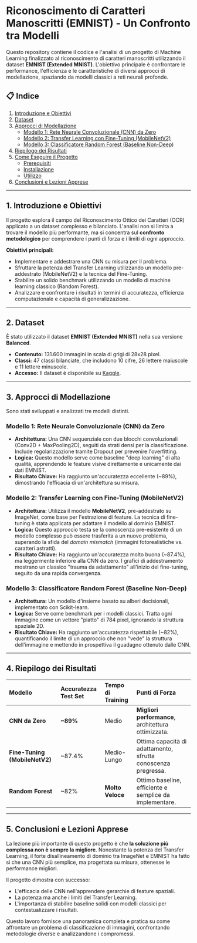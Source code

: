# Riconoscimento di Caratteri Manoscritti (EMNIST) - Un Confronto tra Modelli

Questo repository contiene il codice e l'analisi di un progetto di Machine Learning finalizzato al riconoscimento di caratteri manoscritti utilizzando il dataset **EMNIST (Extended MNIST)**. L'obiettivo principale è confrontare le performance, l'efficienza e le caratteristiche di diversi approcci di modellazione, spaziando da modelli classici a reti neurali profonde.

## 📋 Indice
1. [Introduzione e Obiettivi](#1-introduzione-e-obiettivi)
2. [Dataset](#2-dataset)
3. [Approcci di Modellazione](#3-approcci-di-modellazione)
    - [Modello 1: Rete Neurale Convoluzionale (CNN) da Zero](#modello-1-rete-neurale-convoluzionale-cnn-da-zero)
    - [Modello 2: Transfer Learning con Fine-Tuning (MobileNetV2)](#modello-2-transfer-learning-con-fine-tuning-mobilenetv2)
    - [Modello 3: Classificatore Random Forest (Baseline Non-Deep)](#modello-3-classificatore-random-forest-baseline-non-deep)
4. [Riepilogo dei Risultati](#4-riepilogo-dei-risultati)
5. [Come Eseguire il Progetto](#5-come-eseguire-il-progetto)
    - [Prerequisiti](#prerequisiti)
    - [Installazione](#installazione)
    - [Utilizzo](#utilizzo)
6. [Conclusioni e Lezioni Apprese](#6-conclusioni-e-lezioni-apprese)

---

## 1. Introduzione e Obiettivi

Il progetto esplora il campo del Riconoscimento Ottico dei Caratteri (OCR) applicato a un dataset complesso e bilanciato. L'analisi non si limita a trovare il modello più performante, ma si concentra sul **confronto metodologico** per comprendere i punti di forza e i limiti di ogni approccio.

**Obiettivi principali:**
- Implementare e addestrare una CNN su misura per il problema.
- Sfruttare la potenza del Transfer Learning utilizzando un modello pre-addestrato (MobileNetV2) e la tecnica del Fine-Tuning.
- Stabilire un solido benchmark utilizzando un modello di machine learning classico (Random Forest).
- Analizzare e confrontare i risultati in termini di accuratezza, efficienza computazionale e capacità di generalizzazione.

---

## 2. Dataset

È stato utilizzato il dataset **EMNIST (Extended MNIST)** nella sua versione **Balanced**.
- **Contenuto:** 131.600 immagini in scala di grigi di 28x28 pixel.
- **Classi:** 47 classi bilanciate, che includono 10 cifre, 26 lettere maiuscole e 11 lettere minuscole.
- **Accesso:** Il dataset è disponibile su [Kaggle](https://www.kaggle.com/datasets/crawford/emnist).

---

## 3. Approcci di Modellazione

Sono stati sviluppati e analizzati tre modelli distinti.

### Modello 1: Rete Neurale Convoluzionale (CNN) da Zero

- **Architettura:** Una CNN sequenziale con due blocchi convoluzionali (Conv2D + MaxPooling2D), seguiti da strati densi per la classificazione. Include regolarizzazione tramite Dropout per prevenire l'overfitting.
- **Logica:** Questo modello serve come baseline "deep learning" di alta qualità, apprendendo le feature visive direttamente e unicamente dai dati EMNIST.
- **Risultato Chiave:** Ha raggiunto un'accuratezza eccellente (~89%), dimostrando l'efficacia di un'architettura su misura.

### Modello 2: Transfer Learning con Fine-Tuning (MobileNetV2)

- **Architettura:** Utilizza il modello **MobileNetV2**, pre-addestrato su ImageNet, come base per l'estrazione di feature. La tecnica di fine-tuning è stata applicata per adattare il modello al dominio EMNIST.
- **Logica:** Questo approccio testa se la conoscenza pre-esistente di un modello complesso può essere trasferita a un nuovo problema, superando la sfida del *domain mismatch* (immagini fotorealistiche vs. caratteri astratti).
- **Risultato Chiave:** Ha raggiunto un'accuratezza molto buona (~87.4%), ma leggermente inferiore alla CNN da zero. I grafici di addestramento mostrano un classico "trauma da adattamento" all'inizio del fine-tuning, seguito da una rapida convergenza.

### Modello 3: Classificatore Random Forest (Baseline Non-Deep)

- **Architettura:** Un modello d'insieme basato su alberi decisionali, implementato con Scikit-learn.
- **Logica:** Serve come benchmark per i modelli classici. Tratta ogni immagine come un vettore "piatto" di 784 pixel, ignorando la struttura spaziale 2D.
- **Risultato Chiave:** Ha raggiunto un'accuratezza rispettabile (~82%), quantificando il limite di un approccio che non "vede" la struttura dell'immagine e mettendo in prospettiva il guadagno ottenuto dalle CNN.

---

## 4. Riepilogo dei Risultati

| Modello | Accuratezza Test Set | Tempo di Training | Punti di Forza |
| :--- | :--- | :--- | :--- |
| **CNN da Zero** | **~89%** | Medio | **Migliori performance**, architettura ottimizzata. |
| **Fine-Tuning (MobileNetV2)** | ~87.4% | Medio-Lungo | Ottima capacità di adattamento, sfrutta conoscenza pregressa. |
| **Random Forest** | ~82% | **Molto Veloce** | Ottimo baseline, efficiente e semplice da implementare. |

---

## 5. Conclusioni e Lezioni Apprese

La lezione più importante di questo progetto è che **la soluzione più complessa non è sempre la migliore**. Nonostante la potenza del Transfer Learning, il forte disallineamento di dominio tra ImageNet e EMNIST ha fatto sì che una CNN più semplice, ma progettata su misura, ottenesse le performance migliori.

Il progetto dimostra con successo:
- L'efficacia delle CNN nell'apprendere gerarchie di feature spaziali.
- La potenza ma anche i limiti del Transfer Learning.
- L'importanza di stabilire baseline solidi con modelli classici per contestualizzare i risultati.

Questo lavoro fornisce una panoramica completa e pratica su come affrontare un problema di classificazione di immagini, confrontando metodologie diverse e analizzandone i compromessi.
